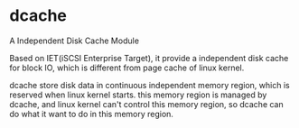 dcache
=========
A Independent Disk Cache Module

Based on IET(iSCSI Enterprise Target), it provide a independent disk cache for block IO, which is different from page cache of linux kernel.

dcache store disk data in continuous independent memory region, which is reserved when linux kernel starts.
this memory region is managed by dcache, and linux kernel can't control this memory region, so dcache can 
do what it want to do in this memory region.
